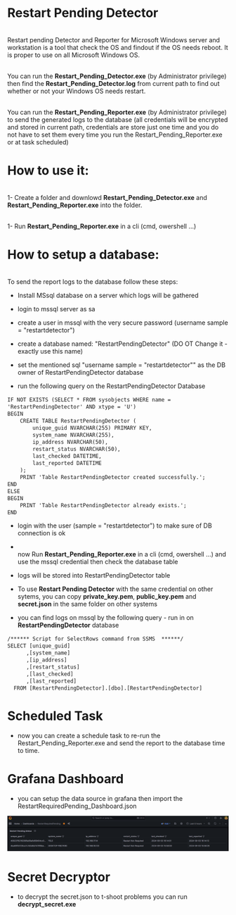 # Restart Pending Detector
<br /> Restart pending Detector and Reporter for Microsoft Windows server and workstation is a tool that check the OS and findout if the OS needs reboot. It is proper to use on all Microsoft Windows OS.

<br /> You can run the **Restart_Pending_Detector.exe** (by Administrator privilege) then find the **Restart_Pending_Detector.log** from current path to find out whether or not your Windows OS needs restart.

<br /> You can run the **Restart_Pending_Reporter.exe** (by Administrator privilege) to send the generated logs to the database (all credentials will be encrypted and stored in current path, credentials are store just one time and you do not have to set them every time you run the Restart_Pending_Reporter.exe or at task scheduled)

# How to use it:

<br /> 1- Create a folder and downlowd **Restart_Pending_Detector.exe** and **Restart_Pending_Reporter.exe** into the folder.

<br /> 1- Run **Restart_Pending_Reporter.exe** in a cli (cmd, owershell ...)

# How to setup a database:

<br /> To send the report logs to the database follow these steps:

- Install MSsql database on a server which logs will be gathered
  
- login to mssql server as sa

- create a user in mssql with the very secure password (username sample = "restartdetector")

- create a database named: "RestartPendingDetector" (DO OT Change it - exactly use this name) 

- set the mentioned sql "username sample = "restartdetector"" as the DB owner of RestartPendingDetector database

- run the following query on the RestartPendingDetector Database
```
IF NOT EXISTS (SELECT * FROM sysobjects WHERE name = 'RestartPendingDetector' AND xtype = 'U')
BEGIN
    CREATE TABLE RestartPendingDetector (
        unique_guid NVARCHAR(255) PRIMARY KEY,
        system_name NVARCHAR(255),
        ip_address NVARCHAR(50),
        restart_status NVARCHAR(50),
        last_checked DATETIME,
        last_reported DATETIME
    );
    PRINT 'Table RestartPendingDetector created successfully.';
END
ELSE
BEGIN
    PRINT 'Table RestartPendingDetector already exists.';
END
```
- login with the user (sample = "restartdetector") to make sure of DB connection is ok

- <br /> now Run **Restart_Pending_Reporter.exe** in a cli (cmd, owershell ...) and use the mssql credential then check the database table

- logs will be stored into RestartPendingDetector table

- To use **Restart Pending Detector** with the same credential on other sytems, you can copy **private_key.pem**, **public_key.pem** and **secret.json** in the same folder on other systems

- you can find logs on mssql by the following query - run in on **RestartPendingDetector** database 
```
/****** Script for SelectRows command from SSMS  ******/
SELECT [unique_guid]
      ,[system_name]
      ,[ip_address]
      ,[restart_status]
      ,[last_checked]
      ,[last_reported]
  FROM [RestartPendingDetector].[dbo].[RestartPendingDetector]
```
# Scheduled Task

- now you can create a schedule task to re-run the Restart_Pending_Reporter.exe and send the report to the database time to time.

# Grafana Dashboard 

- you can setup the data source in grafana then import the RestartRequiredPending_Dashboard.json
  
![screenshot](RestartRequiredPending_Dashboard.png)

# Secret Decryptor

- to decrypt the secret.json to t-shoot problems you can run **decrypt_secret.exe**




